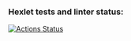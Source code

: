 ### Hexlet tests and linter status:
[![Actions Status](https://github.com/AlexMaster001/devops-for-programmers-project-74/actions/workflows/hexlet-check.yml/badge.svg)](https://github.com/AlexMaster001/devops-for-programmers-project-74/actions)
